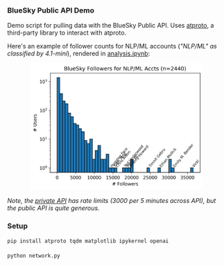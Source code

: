 ### BlueSky Public API Demo

Demo script for pulling data with the BlueSky Public API. Uses [atproto](https://github.com/MarshalX/atproto), a third-party library to interact with atproto. 

Here's an example of follower counts for NLP/ML accounts (*"NLP/ML" as classified by 4.1-mini*), rendered in [analysis.ipynb](./analysis.ipynb):

<p align="center">
  <img src="assets/followers.png" width="400"/>
</p>

*Note, the [private API](https://docs.bsky.app/docs/advanced-guides/rate-limits) has rate limits (3000 per 5 minutes across API), but the public API is quite generous.*

### Setup

```sh
pip install atproto tqdm matplotlib ipykernel openai

python network.py
```